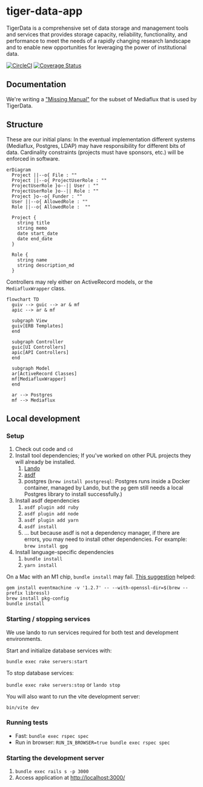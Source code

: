 # tiger-data-app

TigerData is a comprehensive set of data storage and management tools and services that provides storage capacity, reliability, functionality, and performance to meet the needs of a rapidly changing research landscape and to enable new opportunities for leveraging the power of institutional data. 

[![CircleCI](https://circleci.com/gh/pulibrary/tiger-data-app/tree/main.svg?style=svg)](https://circleci.com/gh/pulibrary/tiger-data-app/tree/main)
[![Coverage Status](https://coveralls.io/repos/github/pulibrary/tiger-data-app/badge.svg?branch=main)](https://coveralls.io/github/pulibrary/tiger-data-app?branch=main)

## Documentation

We're writing a ["Missing Manual"](docs/) for the subset of Mediaflux that is used by TigerData.

## Structure

These are our initial plans: In the eventual implementation different systems
(Mediaflux, Postgres, LDAP) may have responsibility for different bits of data.
Cardinality constraints (projects must have sponsors, etc.) will be enforced in software.

```mermaid
erDiagram
  Project ||--o{ File : ""
  Project ||--o{ ProjectUserRole : ""
  ProjectUserRole }o--|| User : ""
  ProjectUserRole }o--|| Role : ""
  Project }o--o{ Funder : ""
  User ||--o{ AllowedRole : ""
  Role ||--o{ AllowedRole :  ""

  Project {
    string title
    string memo
    date start_date
    date end_date
  }

  Role {
    string name
    string description_md
  }
```

Controllers may rely either on ActiveRecord models, or the `MediafluxWrapper` class.

```mermaid
flowchart TD
  guiv --> guic --> ar & mf
  apic --> ar & mf

  subgraph View
  guiv[ERB Templates]
  end

  subgraph Controller
  guic[UI Controllers]
  apic[API Controllers]
  end

  subgraph Model
  ar[ActiveRecord Classes]
  mf[MediafluxWrapper]
  end

  ar --> Postgres
  mf --> Mediaflux
```

## Local development

### Setup

1. Check out code and `cd`
1. Install tool dependencies; If you've worked on other PUL projects they will already be installed.
    1. [Lando](https://docs.lando.dev/getting-started/installation.html)
    1. [asdf](https://asdf-vm.com/guide/getting-started.html#_2-download-asdf)
    1. postgres (`brew install postgresql`: Postgres runs inside a Docker container, managed by Lando, but the `pg` gem still needs a local Postgres library to install successfully.)
1. Install asdf dependencies
    1. `asdf plugin add ruby`
    1. `asdf plugin add node`
    1. `asdf plugin add yarn`
    1. `asdf install`
    1. ... but because asdf is not a dependency manager, if there are errors, you may need to install other dependencies. For example: `brew install gpg`
1. Install language-specific dependencies
    1. `bundle install`
    1. `yarn install`

On a Mac with an M1 chip, `bundle install` may fail. [This suggestion](https://stackoverflow.com/questions/74196882/cannot-install-jekyll-eventmachine-on-m1-mac) helped:
```
gem install eventmachine -v '1.2.7' -- --with-openssl-dir=$(brew --prefix libressl)
brew install pkg-config
bundle install
```

### Starting / stopping services

We use lando to run services required for both test and development environments.

Start and initialize database services with:

`bundle exec rake servers:start`

To stop database services:

`bundle exec rake servers:stop` or `lando stop`

You will also want to run the vite development server:

`bin/vite dev`

### Running tests

- Fast: `bundle exec rspec spec`
- Run in browser: `RUN_IN_BROWSER=true bundle exec rspec spec`

### Starting the development server

1. `bundle exec rails s -p 3000`
2. Access application at [http://localhost:3000/](http://localhost:3000/)
